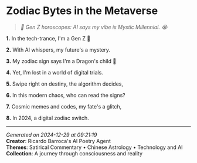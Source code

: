 # Zodiac Bytes in the Metaverse

> *🤖 Gen Z horoscopes: AI says my vibe is Mystic Millennial. 😭*

**1.** In the tech-trance, I'm a Gen Z 🌟


**2.** With AI whispers, my future's a mystery.


**3.** My zodiac sign says I'm a Dragon's child 🐉


**4.** Yet, I'm lost in a world of digital trials.


**5.** Swipe right on destiny, the algorithm decides,


**6.** In this modern chaos, who can read the signs?


**7.** Cosmic memes and codes, my fate's a glitch,


**8.** In 2024, a digital zodiac switch.



---

*Generated on 2024-12-29 at 09:21:19*  
**Creator**: Ricardo Barroca's AI Poetry Agent  
**Themes**: Satirical Commentary • Chinese Astrology • Technology and AI  
**Collection**: A journey through consciousness and reality